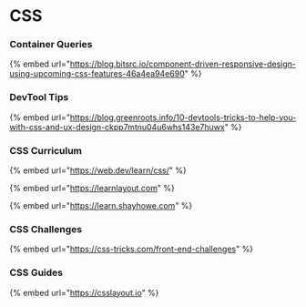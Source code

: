# CSS

### Container Queries

{% embed url="https://blog.bitsrc.io/component-driven-responsive-design-using-upcoming-css-features-46a4ea94e690" %}

### DevTool Tips

{% embed url="https://blog.greenroots.info/10-devtools-tricks-to-help-you-with-css-and-ux-design-ckpp7mtnu04u6whs143e7huwx" %}



### CSS Curriculum

{% embed url="https://web.dev/learn/css/" %}

{% embed url="https://learnlayout.com" %}

{% embed url="https://learn.shayhowe.com" %}

### CSS Challenges

{% embed url="https://css-tricks.com/front-end-challenges" %}

### CSS Guides

{% embed url="https://csslayout.io" %}
